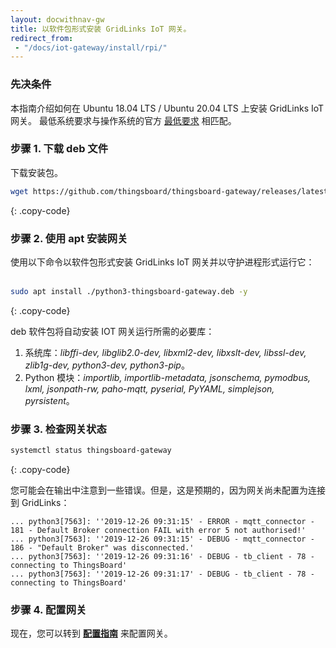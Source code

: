 ```yaml
---
layout: docwithnav-gw
title: 以软件包形式安装 GridLinks IoT 网关。
redirect_from:
 - "/docs/iot-gateway/install/rpi/"
---
```


### 先决条件

本指南介绍如何在 Ubuntu 18.04 LTS / Ubuntu 20.04 LTS 上安装 GridLinks IoT 网关。
最低系统要求与操作系统的官方 [最低要求](https://help.ubuntu.com/lts/serverguide/preparing-to-install.html#system-requirements) 相匹配。

### 步骤 1. 下载 deb 文件

下载安装包。

```bash
wget https://github.com/thingsboard/thingsboard-gateway/releases/latest/download/python3-thingsboard-gateway.deb
```
{: .copy-code}

### 步骤 2. 使用 apt 安装网关

使用以下命令以软件包形式安装 GridLinks IoT 网关并以守护进程形式运行它：<br><br>

```bash
sudo apt install ./python3-thingsboard-gateway.deb -y
```
{: .copy-code}

deb 软件包将自动安装 IOT 网关运行所需的必要库：

1. 系统库：*libffi-dev, libglib2.0-dev, libxml2-dev, libxslt-dev, libssl-dev, zlib1g-dev, python3-dev, python3-pip*。
2. Python 模块：*importlib, importlib-metadata, jsonschema, pymodbus, lxml, jsonpath-rw, paho-mqtt, pyserial, PyYAML, simplejson, pyrsistent*。

### 步骤 3. 检查网关状态

```bash
systemctl status thingsboard-gateway
```
{: .copy-code}

您可能会在输出中注意到一些错误。但是，这是预期的，因为网关尚未配置为连接到 GridLinks：

```text
... python3[7563]: ''2019-12-26 09:31:15' - ERROR - mqtt_connector - 181 - Default Broker connection FAIL with error 5 not authorised!'
... python3[7563]: ''2019-12-26 09:31:15' - DEBUG - mqtt_connector - 186 - "Default Broker" was disconnected.'
... python3[7563]: ''2019-12-26 09:31:16' - DEBUG - tb_client - 78 - connecting to ThingsBoard'
... python3[7563]: ''2019-12-26 09:31:17' - DEBUG - tb_client - 78 - connecting to ThingsBoard'
```

### 步骤 4. 配置网关

现在，您可以转到 [**配置指南**](/docs/iot-gateway/configuration/) 来配置网关。